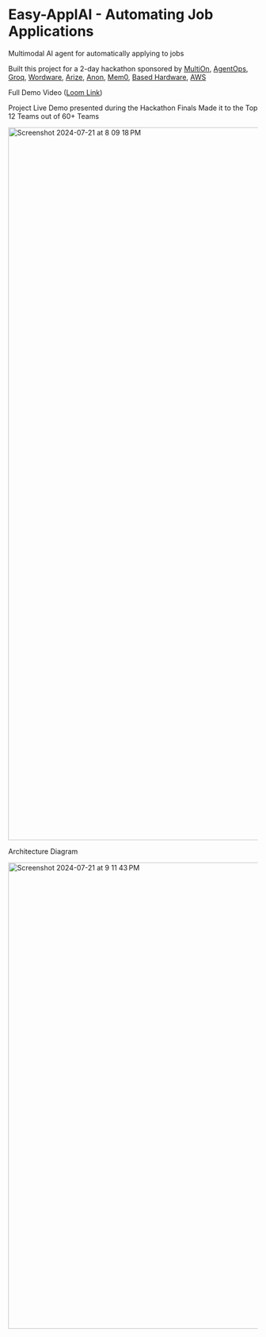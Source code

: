 # Easy-ApplAI - Automating Job Applications
Multimodal AI agent for automatically applying to jobs

Built this project for a 2-day hackathon sponsored by [MultiOn](https://www.multion.ai/), [AgentOps](https://www.agentops.ai/), [Groq](https://groq.com/), [Wordware](https://www.wordware.ai/), [Arize](https://arize.com/), [Anon](https://www.anon.com/), [Mem0](https://github.com/mem0ai/mem0), [Based Hardware](https://basedhardware.com/), [AWS](https://aws.amazon.com/)

Full Demo Video ([Loom Link](https://www.loom.com/share/10888aadccdc45e19cae57882b42b905?sid=c52d9ced-c7d7-4108-a432-d8049c3b2661))

Project Live Demo presented during the Hackathon Finals
Made it to the Top 12 Teams out of 60+ Teams

[<img width="1440" alt="Screenshot 2024-07-21 at 8 09 18 PM" src="https://github.com/user-attachments/assets/b74936b0-0eba-4eae-a3b1-c1edbaf54dfe">](https://www.youtube.com/live/JDr_8vZ9iQw?t=897s)


Architecture Diagram

<img width="942" alt="Screenshot 2024-07-21 at 9 11 43 PM" src="https://github.com/user-attachments/assets/8a06679a-eebe-414b-8932-6e65ea305386">
